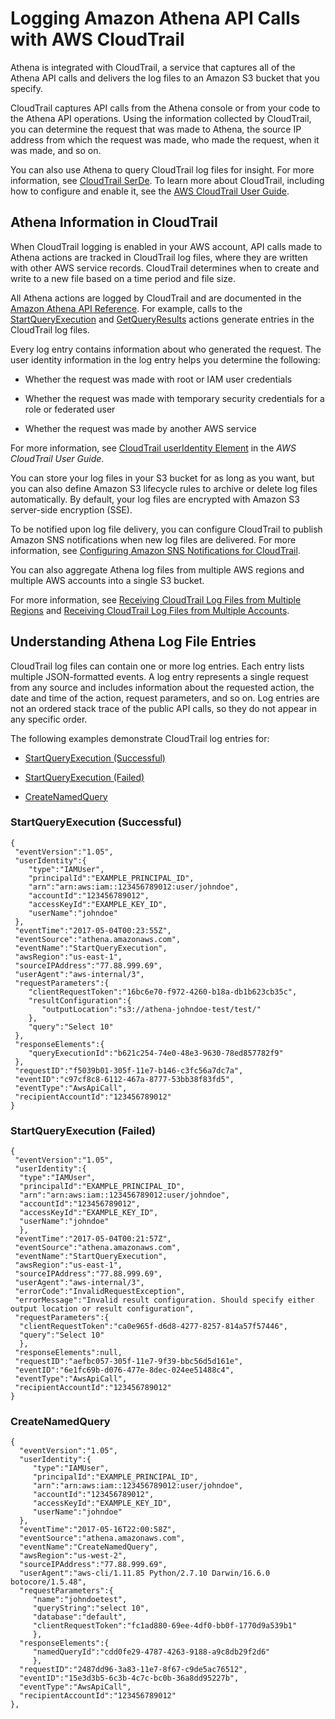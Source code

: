 # Logging Amazon Athena API Calls with AWS CloudTrail<a name="monitor-with-cloudtrail"></a>

Athena is integrated with CloudTrail, a service that captures all of the Athena API calls and delivers the log files to an Amazon S3 bucket that you specify\. 

CloudTrail captures API calls from the Athena console or from your code to the Athena API operations\. Using the information collected by CloudTrail, you can determine the request that was made to Athena, the source IP address from which the request was made, who made the request, when it was made, and so on\.

You can also use Athena to query CloudTrail log files for insight\. For more information, see [CloudTrail SerDe](cloudtrail.md)\. To learn more about CloudTrail, including how to configure and enable it, see the [AWS CloudTrail User Guide](http://docs.aws.amazon.com/awscloudtrail/latest/userguide/cloudtrail-user-guide.html)\.

## Athena Information in CloudTrail<a name="ate-information-in-ct"></a>

When CloudTrail logging is enabled in your AWS account, API calls made to Athena actions are tracked in CloudTrail log files, where they are written with other AWS service records\. CloudTrail determines when to create and write to a new file based on a time period and file size\.

All Athena actions are logged by CloudTrail and are documented in the [Amazon Athena API Reference](http://docs.aws.amazon.com/athena/latest/APIReference/Welcome.html)\. For example, calls to the [StartQueryExecution](http://docs.aws.amazon.com/athena/latest/APIReference/API_StartQueryExecution.html) and [GetQueryResults](http://docs.aws.amazon.com/athena/latest/APIReference/API_StartQueryExecution.html) actions generate entries in the CloudTrail log files\.

Every log entry contains information about who generated the request\. The user identity information in the log entry helps you determine the following:

+ Whether the request was made with root or IAM user credentials

+ Whether the request was made with temporary security credentials for a role or federated user

+ Whether the request was made by another AWS service

For more information, see [CloudTrail userIdentity Element](http://docs.aws.amazon.com/awscloudtrail/latest/userguide/cloudtrail-event-reference-user-identity.html) in the *AWS CloudTrail User Guide*\.

You can store your log files in your S3 bucket for as long as you want, but you can also define Amazon S3 lifecycle rules to archive or delete log files automatically\. By default, your log files are encrypted with Amazon S3 server\-side encryption \(SSE\)\.

To be notified upon log file delivery, you can configure CloudTrail to publish Amazon SNS notifications when new log files are delivered\. For more information, see [Configuring Amazon SNS Notifications for CloudTrail](http://docs.aws.amazon.com/awscloudtrail/latest/userguide/configure-sns-notifications-for-cloudtrail.html)\.

You can also aggregate Athena log files from multiple AWS regions and multiple AWS accounts into a single S3 bucket\.

For more information, see [Receiving CloudTrail Log Files from Multiple Regions](http://docs.aws.amazon.com/awscloudtrail/latest/userguide/receive-cloudtrail-log-files-from-multiple-regions.html) and [Receiving CloudTrail Log Files from Multiple Accounts](http://docs.aws.amazon.com/awscloudtrail/latest/userguide/cloudtrail-receive-logs-from-multiple-accounts.html)\.

## Understanding Athena Log File Entries<a name="understanding-ate-log-file-entries"></a>

CloudTrail log files can contain one or more log entries\. Each entry lists multiple JSON\-formatted events\. A log entry represents a single request from any source and includes information about the requested action, the date and time of the action, request parameters, and so on\. Log entries are not an ordered stack trace of the public API calls, so they do not appear in any specific order\.

The following examples demonstrate CloudTrail log entries for:

+  [StartQueryExecution \(Successful\)](#startqueryexecution-successful) 

+  [StartQueryExecution \(Failed\)](#startqueryexecution-failed) 

+  [CreateNamedQuery](#createnamedquery) 

### StartQueryExecution \(Successful\)<a name="startqueryexecution-successful"></a>

```
{
 "eventVersion":"1.05",
 "userIdentity":{
    "type":"IAMUser",
    "principalId":"EXAMPLE_PRINCIPAL_ID",
    "arn":"arn:aws:iam::123456789012:user/johndoe",
    "accountId":"123456789012",
    "accessKeyId":"EXAMPLE_KEY_ID",
    "userName":"johndoe"
 },
 "eventTime":"2017-05-04T00:23:55Z",
 "eventSource":"athena.amazonaws.com",
 "eventName":"StartQueryExecution",
 "awsRegion":"us-east-1",
 "sourceIPAddress":"77.88.999.69",
 "userAgent":"aws-internal/3",
 "requestParameters":{
    "clientRequestToken":"16bc6e70-f972-4260-b18a-db1b623cb35c",
    "resultConfiguration":{
       "outputLocation":"s3://athena-johndoe-test/test/"
    },
    "query":"Select 10"
 },
 "responseElements":{
    "queryExecutionId":"b621c254-74e0-48e3-9630-78ed857782f9"
 },
 "requestID":"f5039b01-305f-11e7-b146-c3fc56a7dc7a",
 "eventID":"c97cf8c8-6112-467a-8777-53bb38f83fd5",
 "eventType":"AwsApiCall",
 "recipientAccountId":"123456789012"
}
```

### StartQueryExecution \(Failed\)<a name="startqueryexecution-failed"></a>

```
{
 "eventVersion":"1.05",
 "userIdentity":{
  "type":"IAMUser",
  "principalId":"EXAMPLE_PRINCIPAL_ID",
  "arn":"arn:aws:iam::123456789012:user/johndoe",
  "accountId":"123456789012",
  "accessKeyId":"EXAMPLE_KEY_ID",
  "userName":"johndoe"
  },
 "eventTime":"2017-05-04T00:21:57Z",
 "eventSource":"athena.amazonaws.com",
 "eventName":"StartQueryExecution",
 "awsRegion":"us-east-1",
 "sourceIPAddress":"77.88.999.69",
 "userAgent":"aws-internal/3",
 "errorCode":"InvalidRequestException",
 "errorMessage":"Invalid result configuration. Should specify either output location or result configuration",
 "requestParameters":{
  "clientRequestToken":"ca0e965f-d6d8-4277-8257-814a57f57446",
  "query":"Select 10"
  },
 "responseElements":null,
 "requestID":"aefbc057-305f-11e7-9f39-bbc56d5d161e",
 "eventID":"6e1fc69b-d076-477e-8dec-024ee51488c4",
 "eventType":"AwsApiCall",
 "recipientAccountId":"123456789012"
}
```

### CreateNamedQuery<a name="createnamedquery"></a>

```
{
  "eventVersion":"1.05",
  "userIdentity":{
     "type":"IAMUser",
     "principalId":"EXAMPLE_PRINCIPAL_ID",
     "arn":"arn:aws:iam::123456789012:user/johndoe",
     "accountId":"123456789012",
     "accessKeyId":"EXAMPLE_KEY_ID",
     "userName":"johndoe"
  },
  "eventTime":"2017-05-16T22:00:58Z",
  "eventSource":"athena.amazonaws.com",
  "eventName":"CreateNamedQuery",
  "awsRegion":"us-west-2",
  "sourceIPAddress":"77.88.999.69",
  "userAgent":"aws-cli/1.11.85 Python/2.7.10 Darwin/16.6.0 botocore/1.5.48",
  "requestParameters":{
     "name":"johndoetest",
     "queryString":"select 10",
     "database":"default",
     "clientRequestToken":"fc1ad880-69ee-4df0-bb0f-1770d9a539b1"
     },
  "responseElements":{
     "namedQueryId":"cdd0fe29-4787-4263-9188-a9c8db29f2d6"
     },
  "requestID":"2487dd96-3a83-11e7-8f67-c9de5ac76512",
  "eventID":"15e3d3b5-6c3b-4c7c-bc0b-36a8dd95227b",
  "eventType":"AwsApiCall",
  "recipientAccountId":"123456789012"
},
```